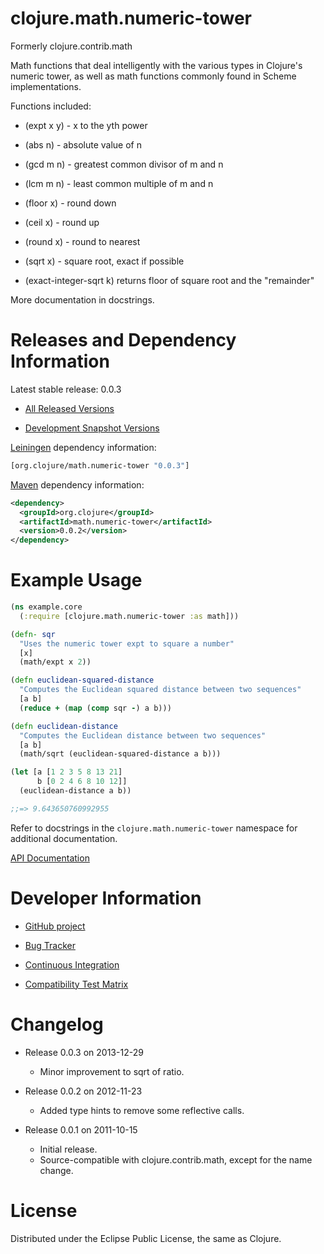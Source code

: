 clojure.math.numeric-tower
========================================

Formerly clojure.contrib.math

Math functions that deal intelligently with the various
types in Clojure's numeric tower, as well as math functions
commonly found in Scheme implementations.

Functions included:

* (expt x y) - x to the yth power

* (abs n) - absolute value of n

* (gcd m n) - greatest common divisor of m and n

* (lcm m n) - least common multiple of m and n

* (floor x) - round down

* (ceil x) - round up

* (round x) - round to nearest

* (sqrt x) - square root, exact if possible

* (exact-integer-sqrt k) returns floor of square root and the "remainder"

More documentation in docstrings.

Releases and Dependency Information
========================================

Latest stable release: 0.0.3

* [All Released Versions](http://search.maven.org/#search%7Cgav%7C1%7Cg%3A%22org.clojure%22%20AND%20a%3A%22math.numeric-tower%22)

* [Development Snapshot Versions](https://oss.sonatype.org/index.html#nexus-search;gav~org.clojure~math.numeric-tower~~~)

[Leiningen](https://github.com/technomancy/leiningen) dependency information:

```clojure
[org.clojure/math.numeric-tower "0.0.3"]
```

[Maven](http://maven.apache.org/) dependency information:

```xml
<dependency>
  <groupId>org.clojure</groupId>
  <artifactId>math.numeric-tower</artifactId>
  <version>0.0.2</version>
</dependency>
```

Example Usage
========================================

```clojure
(ns example.core
  (:require [clojure.math.numeric-tower :as math]))

(defn- sqr
  "Uses the numeric tower expt to square a number"
  [x]
  (math/expt x 2))

(defn euclidean-squared-distance
  "Computes the Euclidean squared distance between two sequences"
  [a b]
  (reduce + (map (comp sqr -) a b)))

(defn euclidean-distance
  "Computes the Euclidean distance between two sequences"
  [a b]
  (math/sqrt (euclidean-squared-distance a b)))

(let [a [1 2 3 5 8 13 21]
      b [0 2 4 6 8 10 12]]
  (euclidean-distance a b))

;;=> 9.643650760992955
```

Refer to docstrings in the `clojure.math.numeric-tower` namespace for
additional documentation.

[API Documentation](http://clojure.github.com/math.numeric-tower/)

Developer Information
========================================

* [GitHub project](https://github.com/clojure/math.numeric-tower)

* [Bug Tracker](http://dev.clojure.org/jira/browse/MTOWER)

* [Continuous Integration](http://build.clojure.org/job/math.numeric-tower/)

* [Compatibility Test Matrix](http://build.clojure.org/job/math.numeric-tower-test-matrix/)


Changelog
========================================
* Release 0.0.3 on 2013-12-29
  * Minor improvement to sqrt of ratio.
  
* Release 0.0.2 on 2012-11-23
  * Added type hints to remove some reflective calls.

* Release 0.0.1 on 2011-10-15
  * Initial release.
  * Source-compatible with clojure.contrib.math, except for the name change.

License
========================================

Distributed under the Eclipse Public License, the same as Clojure.
